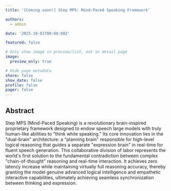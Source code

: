 ```yaml
---
title: '[Coming soon!] Step MPS: Mind-Paced Speaking Framework'

authors:
  - admin

date: '2025-10-01T00:00:00Z'

featured: false

# Only show image in preview/list, not in detail page
image:
  preview_only: true

# Hide page metadata
share: false
show_date: false
profile: false
pager: false
---
```


## Abstract

Step MPS (Mind-Paced Speaking) is a revolutionary brain-inspired proprietary framework designed to endow speech large models with truly human-like abilities to "think while speaking." Its core innovation lies in the "dual-brain" architecture: a "planning brain" responsible for high-level logical reasoning that guides a separate "expression brain" in real-time for fluent speech generation. This collaborative division of labor represents the world's first solution to the fundamental contradiction between complex "chain-of-thought" reasoning and real-time interaction. It achieves zero latency increase while maintaining virtually full reasoning accuracy, thereby granting the model genuine advanced logical intelligence and empathetic interactive capabilities, ultimately achieving seamless synchronization between thinking and expression.
